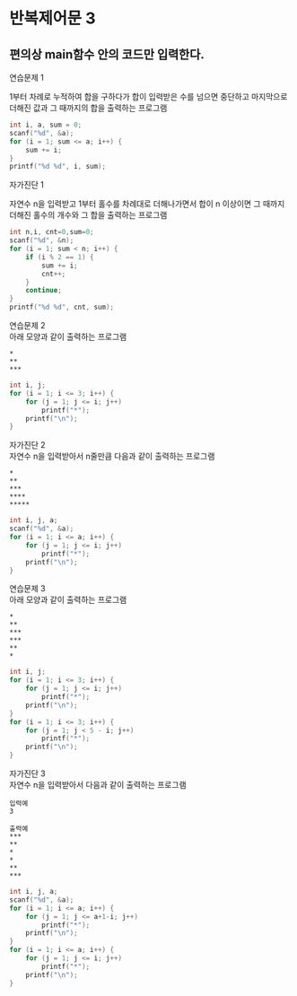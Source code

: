# 반복제어문 3
<h2>편의상 main함수 안의 코드만 입력한다.</h2>
연습문제 1<br>

1부터 차례로 누적하여 합을 구하다가 합이 입력받은 수를 넘으면 중단하고 마지막으로 더해진 값과 그 때까지의 합을 출력하는 프로그램

```c
int i, a, sum = 0;
scanf("%d", &a);
for (i = 1; sum <= a; i++) {
	sum += i;
}
printf("%d %d", i, sum);
```
자가진단 1<br>

자연수 n을 입력받고 1부터 홀수를 차례대로 더해나가면서 합이 n 이상이면 그 때까지 더해진 홀수의 개수와 그 합을 출력하는 프로그램
```c
int n,i, cnt=0,sum=0;
scanf("%d", &n);
for (i = 1; sum < n; i++) {
	if (i % 2 == 1) {
		sum += i;
		cnt++;
	}
	continue;
}
printf("%d %d", cnt, sum);
```
연습문제 2<br>
아래 모양과 같이 출력하는 프로그램
```
*
**
***
```
```c
int i, j;
for (i = 1; i <= 3; i++) {
	for (j = 1; j <= i; j++)
		printf("*");
	printf("\n");
}
```
자가진단 2<br>
자연수 n을 입력받아서 n줄만큼 다음과 같이 출력하는 프로그램
```
*
**
***
****
*****
```
```c
int i, j, a;
scanf("%d", &a);
for (i = 1; i <= a; i++) {
	for (j = 1; j <= i; j++)
		printf("*");
	printf("\n");
}
```
연습문제 3<br>
아래 모양과 같이 출력하는 프로그램
```
*
**
***
***
**
*
```
```c
int i, j;
for (i = 1; i <= 3; i++) {
	for (j = 1; j <= i; j++)
		printf("*");
	printf("\n");
}
for (i = 1; i <= 3; i++) {
	for (j = 1; j < 5 - i; j++)
		printf("*");
	printf("\n");
}
```
자가진단 3<br>
자연수 n을 입력받아서 다음과 같이 출력하는 프로그램
```
입력예
3
```
```
출력예
***
**
*
*
**
***
```
```c
int i, j, a;
scanf("%d", &a);
for (i = 1; i <= a; i++) {
	for (j = 1; j <= a+1-i; j++)
		printf("*");
	printf("\n");
}
for (i = 1; i <= a; i++) {
	for (j = 1; j <= i; j++)
		printf("*");
	printf("\n");
}
```